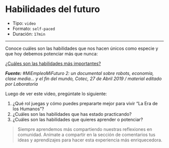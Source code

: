 # Habilidades del futuro

* Tipo: `video`
* Formato: `self-paced`
* Duración: `17min`

***

Conoce cuáles son las habilidades que nos hacen únicos como especie y que hoy
debemos potenciar más que nunca:

[¿Cuáles son las habilidades más importantes?](https://vimeo.com/421255025/)

***Fuente:*** *#MiEmpleoMiFuturo 2: un documental sobre robots, economía, clase media... y el fin del mundo, Cotec, 27 de Abril 2019 / material editado por Laboratoria*

Luego de ver este video, pregúntate lo siguiente:

1. ¿Qué rol juegas y cómo puedes prepararte mejor para vivir “La Era de los Humanos”?
2. ¿Cuáles son las habilidades que has estado practicando?
3. ¿Cuáles son las habilidades que quieres aprender o potenciar?

> Siempre aprendemos más compartiendo nuestras reflexiones en comunidad.
Anímate a compartir en la sección de comentarios tus ideas y aprendizajes
para hacer esta experiencia más enriquecedora.

